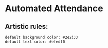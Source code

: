# Automated Attendance

## Artistic rules:
    default background color: #2e2d33
    default text color: #efedf0

